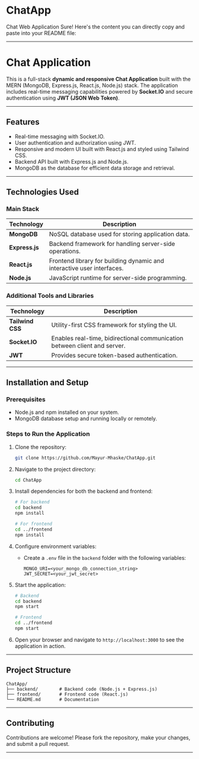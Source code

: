 # ChatApp
Chat Web Application
Sure! Here's the content you can directly copy and paste into your README file:

---

# **Chat Application**

This is a full-stack **dynamic and responsive Chat Application** built with the MERN (MongoDB, Express.js, React.js, Node.js) stack. The application includes real-time messaging capabilities powered by **Socket.IO** and secure authentication using **JWT (JSON Web Token)**.

---

## **Features**
- Real-time messaging with Socket.IO.
- User authentication and authorization using JWT.
- Responsive and modern UI built with React.js and styled using Tailwind CSS.
- Backend API built with Express.js and Node.js.
- MongoDB as the database for efficient data storage and retrieval.

---

## **Technologies Used**

### **Main Stack**
| Technology      | Description                                  |
|-----------------|----------------------------------------------|
| **MongoDB**     | NoSQL database used for storing application data. |
| **Express.js**  | Backend framework for handling server-side operations. |
| **React.js**    | Frontend library for building dynamic and interactive user interfaces. |
| **Node.js**     | JavaScript runtime for server-side programming. |

### **Additional Tools and Libraries**
| Technology      | Description                                  |
|-----------------|----------------------------------------------|
| **Tailwind CSS**| Utility-first CSS framework for styling the UI. |
| **Socket.IO**   | Enables real-time, bidirectional communication between client and server. |
| **JWT**         | Provides secure token-based authentication. |

---

## **Installation and Setup**

### **Prerequisites**
- Node.js and npm installed on your system.
- MongoDB database setup and running locally or remotely.

### **Steps to Run the Application**
1. Clone the repository:
   ```bash
   git clone https://github.com/Mayur-Mhaske/ChatApp.git
   ```
2. Navigate to the project directory:
   ```bash
   cd ChatApp
   ```
3. Install dependencies for both the backend and frontend:
   ```bash
   # For backend
   cd backend
   npm install

   # For frontend
   cd ../frontend
   npm install
   ```
4. Configure environment variables:
   - Create a `.env` file in the `backend` folder with the following variables:
     ```env
     MONGO_URI=<your_mongo_db_connection_string>
     JWT_SECRET=<your_jwt_secret>
     ```
5. Start the application:
   ```bash
   # Backend
   cd backend
   npm start

   # Frontend
   cd ../frontend
   npm start
   ```

6. Open your browser and navigate to `http://localhost:3000` to see the application in action.

---

## **Project Structure**
```
ChatApp/
├── backend/        # Backend code (Node.js + Express.js)
├── frontend/       # Frontend code (React.js)
└── README.md       # Documentation
```

---

## **Contributing**
Contributions are welcome! Please fork the repository, make your changes, and submit a pull request.

---

